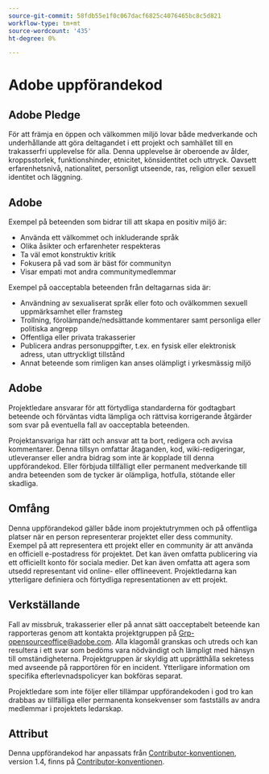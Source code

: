 ```yaml
---
source-git-commit: 58fdb55e1f0c067dacf6825c4076465bc8c5d821
workflow-type: tm+mt
source-wordcount: '435'
ht-degree: 0%

---
```

# Adobe uppförandekod

## Adobe Pledge

För att främja en öppen och välkommen miljö lovar både medverkande och underhållande att göra deltagandet i ett projekt och samhället till en trakasserfri upplevelse för alla. Denna upplevelse är oberoende av ålder, kroppsstorlek, funktionshinder, etnicitet, könsidentitet och uttryck. Oavsett erfarenhetsnivå, nationalitet, personligt utseende, ras, religion eller sexuell identitet och läggning.

## Adobe

Exempel på beteenden som bidrar till att skapa en positiv miljö är:

* Använda ett välkommet och inkluderande språk
* Olika åsikter och erfarenheter respekteras
* Ta väl emot konstruktiv kritik
* Fokusera på vad som är bäst för communityn
* Visar empati mot andra communitymedlemmar

Exempel på oacceptabla beteenden från deltagarnas sida är:

* Användning av sexualiserat språk eller foto och ovälkommen sexuell uppmärksamhet eller framsteg
* Trollning, förolämpande/nedsättande kommentarer samt personliga eller politiska angrepp
* Offentliga eller privata trakasserier
* Publicera andras personuppgifter, t.ex. en fysisk eller elektronisk adress, utan uttryckligt tillstånd
* Annat beteende som rimligen kan anses olämpligt i yrkesmässig miljö

## Adobe

Projektledare ansvarar för att förtydliga standarderna för godtagbart beteende och förväntas vidta lämpliga och rättvisa korrigerande åtgärder som svar på eventuella fall av oacceptabla beteenden.

Projektansvariga har rätt och ansvar att ta bort, redigera och avvisa kommentarer. Denna tillsyn omfattar åtaganden, kod, wiki-redigeringar, utleveranser eller andra bidrag som inte är kopplade till denna uppförandekod. Eller förbjuda tillfälligt eller permanent medverkande till andra beteenden som de tycker är olämpliga, hotfulla, stötande eller skadliga.

## Omfång

Denna uppförandekod gäller både inom projektutrymmen och på offentliga platser när en person representerar projektet eller dess community. Exempel på att representera ett projekt eller en community är att använda en officiell e-postadress för projektet. Det kan även omfatta publicering via ett officiellt konto för sociala medier. Det kan även omfatta att agera som utsedd representant vid online- eller offlineevent. Projektledarna kan ytterligare definiera och förtydliga representationen av ett projekt.

## Verkställande

Fall av missbruk, trakasserier eller på annat sätt oacceptabelt beteende kan rapporteras genom att kontakta projektgruppen på Grp-opensourceoffice@adobe.com. Alla klagomål granskas och utreds och kan resultera i ett svar som bedöms vara nödvändigt och lämpligt med hänsyn till omständigheterna. Projektgruppen är skyldig att upprätthålla sekretess med avseende på rapportören för en incident. Ytterligare information om specifika efterlevnadspolicyer kan bokföras separat.

Projektledare som inte följer eller tillämpar uppförandekoden i god tro kan drabbas av tillfälliga eller permanenta konsekvenser som fastställs av andra medlemmar i projektets ledarskap.

## Attribut

Denna uppförandekod har anpassats från [Contributor-konventionen](https://www.contributor-covenant.org/), version 1.4, finns på [Contributor-konventionen](https://www.contributor-covenant.org/version/1/4/code-of-conduct/).
